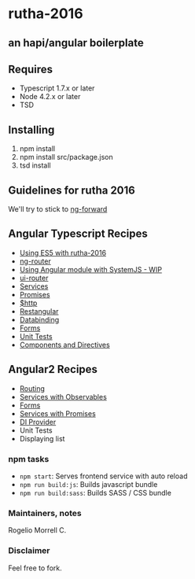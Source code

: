 # rutha-2016
## an hapi/angular boilerplate

## Requires

* Typescript 1.7.x or later
* Node 4.2.x or later
* TSD

## Installing

1. npm install
2. npm install src/package.json
3. tsd install

## Guidelines for rutha 2016

We'll try to stick to [ng-forward](https://github.com/ngUpgraders/ng-forward) 

## Angular Typescript Recipes

* [Using ES5 with rutha-2016](https://github.com/molekilla/rutha-2016/tree/angular-es5)
* [ng-router](https://github.com/molekilla/rutha-2016/tree/angular-training-ngRoute)
* [Using Angular module with SystemJS - WIP](https://github.com/molekilla/rutha-2016/tree/angular-training-modules-di)
* [ui-router](https://github.com/molekilla/rutha-2016/tree/angular-training-ui-router)
* [Services](https://github.com/molekilla/rutha-2016/tree/angular-training-services)
* [Promises](https://github.com/molekilla/rutha-2016/tree/angular-training-promises)
* [$http](https://github.com/molekilla/rutha-2016/tree/angular-training-http)
* [Restangular](https://github.com/molekilla/rutha-2016/tree/angular-training-http-restangular)
* [Databinding](https://github.com/molekilla/rutha-2016/tree/angular-training-databinding)
* [Forms](https://github.com/molekilla/rutha-2016/tree/angular-training-form-validations)
* [Unit Tests](https://github.com/molekilla/rutha-2016/tree/angular-training-unit-tests)
* [Components and Directives](https://github.com/molekilla/rutha-2016/tree/angular-training-component-directives)

## Angular2 Recipes
* [Routing](https://github.com/molekilla/rutha-2016/tree/angular2-training-routing)
* [Services with Observables](https://github.com/molekilla/rutha-2016/tree/angular2-training-services)
* [Forms](https://github.com/molekilla/rutha-2016/tree/angular2-training-forms)
* [Services with Promises](https://github.com/molekilla/rutha-2016/tree/angular2-training-promises)
* [DI Provider](https://github.com/molekilla/rutha-2016/tree/angular2-training-di-provider)
* Unit Tests
* Displaying list

### npm tasks ###

* `npm start`: Serves frontend service with auto reload
* `npm run build:js`: Builds javascript bundle
* `npm run build:sass`: Builds SASS / CSS bundle

### Maintainers, notes ###
Rogelio Morrell C. 


### Disclaimer ###
Feel free to fork.